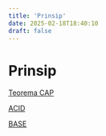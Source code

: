 ```yaml
---
title: 'Prinsip'
date: 2025-02-18T18:40:10
draft: false
---
```


# Prinsip

[Teorema CAP](Prinsip%2061e0da6790d24c5da64e79a059143d1b/Teorema%20CAP%20be4822e67a8d40888ab5715c7593e4b3.md)

[ACID](Prinsip%2061e0da6790d24c5da64e79a059143d1b/ACID%20b5027554516b4cffb8f4cbd388b2ddc1.md)

[BASE](Prinsip%2061e0da6790d24c5da64e79a059143d1b/BASE%201730606a27b749888399fab40772649e.md)

